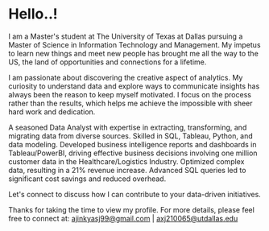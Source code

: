 # Hello..! 
I am a Master's student at The University of Texas at Dallas pursuing a Master of Science in Information Technology and Management.
My impetus to learn new things and meet new people has brought me all the way to the US, the land of opportunities and connections for a lifetime.

I am passionate about discovering the creative aspect of analytics. My curiosity to understand data and explore ways to communicate insights has always been the reason to keep myself motivated. I focus on the process rather than the results, which helps me achieve the impossible with sheer hard work and dedication.

A seasoned  Data Analyst with expertise in extracting, transforming, and migrating data from diverse sources. Skilled in SQL, Tableau, Python, and data modeling. 
Developed business intelligence reports and dashboards in Tableau/PowerBI, driving effective business decisions involving one million customer data in the Healthcare/Logistics Industry.
Optimized complex data, resulting in a 21% revenue increase.
Advanced SQL queries led to significant cost savings and reduced overhead. 

Let's connect to discuss how I can contribute to your data-driven initiatives.

Thanks for taking the time to view my profile. For more details, please feel free to connect at:
ajinkyasj99@gmail.com | axj210065@utdallas.edu
